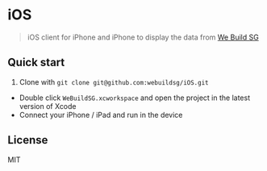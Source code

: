 # iOS

> iOS client for iPhone and iPhone to display the data from [We Build SG](https://webuild.sg/)

## Quick start

1. Clone with `git clone git@github.com:webuildsg/iOS.git`
- Double click `WeBuildSG.xcworkspace` and open the project in the latest version of Xcode
- Connect your iPhone / iPad and run in the device

## License

MIT
